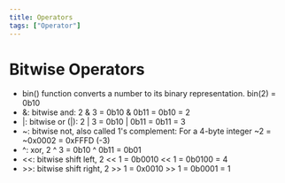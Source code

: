 ```yaml
---
title: Operators
tags: ["Operator"]
---
```


# Bitwise Operators

- bin() function converts a number to its binary representation. bin(2) = 0b10
- &: bitwise and: 2 & 3 = 0b10 & 0b11 = 0b10 = 2
- |: bitwise or (|): 2 | 3 = 0b10 | 0b11 = 0b11 = 3
- ~: bitwise not, also called 1's complement: For a 4-byte integer ~2 = ~0x0002 = 0xFFFD (-3)
- ^: xor, 2 ^ 3 = 0b10 ^ 0b11 = 0b01
- <<: bitwise shift left, 2 << 1 = 0b0010 << 1 = 0b0100 = 4
- \>>: bitwise shift right, 2 >> 1 = 0x0010 >> 1 = 0b0001 = 1